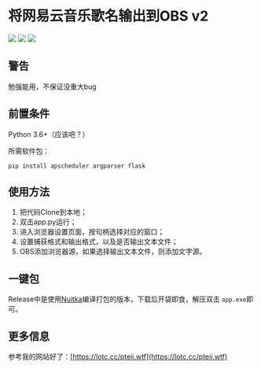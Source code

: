 # 将网易云音乐歌名输出到OBS v2

[![](https://img.shields.io/github/issues/Raka-loah/PTEII.svg)](https://github.com/Raka-loah/PTEII/issues)
![](https://img.shields.io/github/stars/Raka-loah/PTEII.svg)
[![](https://img.shields.io/github/license/Raka-loah/PTEII.svg)](https://github.com/Raka-loah/PTEII/blob/master/LICENSE)

**警告**
----

勉强能用，不保证没重大bug

**前置条件**
--------

Python 3.6+（应该吧？）

所需软件包：

```
pip install apscheduler argparser flask 
```

**使用方法**
--------

1. 把代码Clone到本地；
2. 双击app.py运行；
3. 进入浏览器设置页面，按句柄选择对应的窗口；
4. 设置捕获格式和输出格式，以及是否输出文本文件；
5. OBS添加浏览器源，如果选择输出文本文件，则添加文字源。

## 一键包

Release中是使用[Nuitka](https://github.com/Nuitka/Nuitka)编译打包的版本，下载后开袋即食，解压双击 ``app.exe``即可。

## 更多信息

参考我的网站好了：[https://lotc.cc/pteii.wtf](https://lotc.cc/pteii.wtf)
